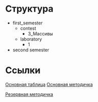 # Структура

- first_semester
	- contest
		- 3_Массивы
	- laboratory
		- 1
- second semester

# Ссылки

[Основная таблица](https://docs.google.com/spreadsheets/d/1nFfP2ZsE2wy0FQ6EKdlkVzzaCznxc2w2ZfUiZ58dlGI/edit?usp=sharing)
[Основная методичка](https://drive.google.com/file/d/1VyxIst36SjI7d_lru8JjJz4Bwe9xmKh5/view?usp=drive_link)

[Резервная методичка](https://docs.google.com/document/d/1JitqGVUqCpvs7-R9d0CBH1c7SWBENRJ3KFnyg4E9oOU/edit?usp=sharing)
